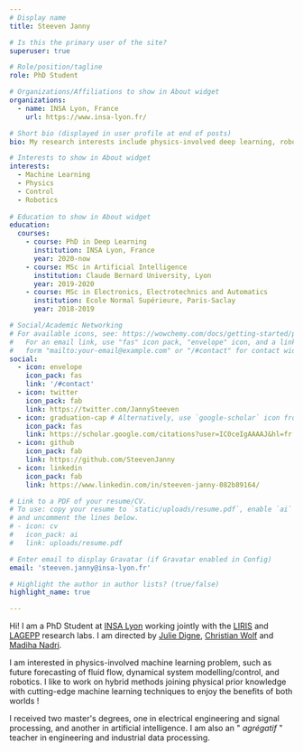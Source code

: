 ```yaml
---
# Display name
title: Steeven Janny

# Is this the primary user of the site?
superuser: true

# Role/position/tagline
role: PhD Student

# Organizations/Affiliations to show in About widget
organizations:
  - name: INSA Lyon, France
    url: https://www.insa-lyon.fr/

# Short bio (displayed in user profile at end of posts)
bio: My research interests include physics-involved deep learning, robotics, and control theory.

# Interests to show in About widget
interests:
  - Machine Learning
  - Physics
  - Control
  - Robotics
  
# Education to show in About widget
education:
  courses:
    - course: PhD in Deep Learning
      institution: INSA Lyon, France
      year: 2020-now
    - course: MSc in Artificial Intelligence
      institution: Claude Bernard University, Lyon
      year: 2019-2020
    - course: MSc in Electronics, Electrotechnics and Automatics
      institution: Ecole Normal Supérieure, Paris-Saclay
      year: 2018-2019

# Social/Academic Networking
# For available icons, see: https://wowchemy.com/docs/getting-started/page-builder/#icons
#   For an email link, use "fas" icon pack, "envelope" icon, and a link in the
#   form "mailto:your-email@example.com" or "/#contact" for contact widget.
social:
  - icon: envelope
    icon_pack: fas
    link: '/#contact'
  - icon: twitter
    icon_pack: fab
    link: https://twitter.com/JannySteeven
  - icon: graduation-cap # Alternatively, use `google-scholar` icon from `ai` icon pack
    icon_pack: fas
    link: https://scholar.google.com/citations?user=IC0ceIgAAAAJ&hl=fr
  - icon: github
    icon_pack: fab
    link: https://github.com/SteevenJanny
  - icon: linkedin
    icon_pack: fab
    link: https://www.linkedin.com/in/steeven-janny-082b89164/

# Link to a PDF of your resume/CV.
# To use: copy your resume to `static/uploads/resume.pdf`, enable `ai` icons in `params.toml`,
# and uncomment the lines below.
# - icon: cv
#   icon_pack: ai
#   link: uploads/resume.pdf

# Enter email to display Gravatar (if Gravatar enabled in Config)
email: 'steeven.janny@insa-lyon.fr'

# Highlight the author in author lists? (true/false)
highlight_name: true

---
```


Hi! I am a PhD Student at [INSA Lyon](https://www.insa-lyon.fr/) working jointly with the [LIRIS](https://liris.cnrs.fr/) and [LAGEPP](https://lagepp.univ-lyon1.fr/) research labs. I am directed by [Julie Digne](https://perso.liris.cnrs.fr/julie.digne/), [Christian Wolf](https://chriswolfvision.github.io/www/) and [Madiha Nadri](https://scholar.google.com/citations?user=KOXeslUAAAAJ&hl=fr). 

I am interested in physics-involved machine learning problem, such as future forecasting of fluid flow, dynamical system modelling/control, and robotics. I like to work on hybrid methods joining physical prior knowledge with cutting-edge machine learning techniques to enjoy the benefits of both worlds !

I received two master's degrees, one in electrical engineering and signal processing, and another in artificial intelligence. I am also an " _agrégatif_ " teacher in engineering and industrial data processing.
